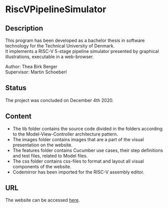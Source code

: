 # RiscVPipelineSimulator

## Description
This program has been developed as a bachelor thesis in software technology for the Technical University of Denmark.  
It implements a RISC-V 5-stage pipeline simulator presented by graphical illustrations, executable in a web-browser.  

Author: Thea Birk Berger  
Supervisor: Martin Schoeberl  

## Status
The project was concluded on December 4th 2020.

## Content
* The lib folder contains the source code divided in the folders according to the Model-View-Controller architecture pattern.
* The images folder contains images that are a part of the visual presentation on the website.
* The features folder contains Cucumber use cases, their step definitions and test files, related to Model files.
* The css folder contains css-files to format and layout all visual components of the website.
* Codemirror has been imported for the RISC-V assembly editor.

## URL
The website can be accessed [here](http://pipeline-riscv.com).
